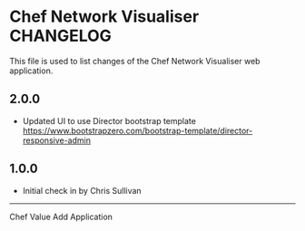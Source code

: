 Chef Network Visualiser CHANGELOG
=================================

This file is used to list changes of the Chef Network Visualiser web application.

2.0.0
-----
- Updated UI to use Director bootstrap template
  https://www.bootstrapzero.com/bootstrap-template/director-responsive-admin

1.0.0
-----
- Initial check in by Chris Sullivan

- - -

Chef Value Add Application


